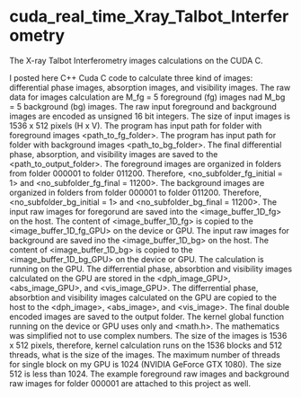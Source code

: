 # cuda_real_time_Xray_Talbot_Interferometry
The X-ray Talbot Interferometry images calculations on the CUDA C. 

I posted here C++ Cuda C code to calculate three kind of images: differential phase images, absorption images, and visibility images. The raw data for images calculation are M_fg = 5 foreground (fg) images nad M_bg = 5 background (bg) images. The raw input foreground and background images are encoded as unsigned 16 bit integers. The size of input images is 1536 x 512 pixels (H x V). The program has input path for folder with foreground images <path_to_fg_folder>. The program has input path for folder with background images <path_to_bg_folder>. The final differential phase, absorption, and visibility images are saved to the <path_to_output_folder>. The foreground images are organized in folders from folder 000001 to folder 011200. Therefore, <no_subfolder_fg_initial = 1> and <no_subfolder_fg_final = 11200>. The background images are organized in folders from folder 000001 to folder 011200. Therefore, <no_subfolder_bg_initial = 1> and <no_subfolder_bg_final = 11200>. The input raw images for foregorund are saved into the <image_buffer_1D_fg> on the host. The content of <image_buffer_1D_fg> is copied to the <image_buffer_1D_fg_GPU> on the device or GPU. The input raw images for background are saved ino the <image_buffer_1D_bg> on the host. The content of <image_buffer_1D_bg> is copied to the <image_buffer_1D_bg_GPU> on the device or GPU. The calculation is running on the GPU. The differrential phase, absorbtion and visibility images calculated on the GPU are stored in the <dph_image_GPU>, <abs_image_GPU>, and <vis_image_GPU>. The differrential phase, absorbtion and visibility images calculated on the GPU are copied to the host to the <dph_image>, <abs_image>, and <vis_image>. The final double encoded images are saved to the output folder. The kernel global function running on the device or GPU uses only <cmath> and <math.h>. The mathematics was simplified not to use complex numbers. The size of the images is 1536 x 512 pixels, therefore, kernel calculation runs on the 1536 blocks and 512 threads, what is the size of the images. The maximum number of threads for single block on my GPU is 1024 (NVIDIA GeForce GTX 1080). The size 512 is less than 1024. The example foreground raw images and background raw images for folder 000001 are attached to this project as well.
